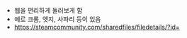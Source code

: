 -  웹을 편리하게 둘러보게 함
- 예로 크롬, 엣지, 사파리 등이 있음
- https://steamcommunity.com/sharedfiles/filedetails/?id=

